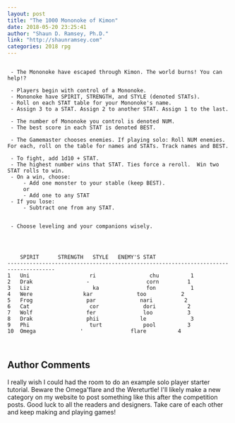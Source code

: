 ```yaml
---
layout: post
title: "The 1000 Mononoke of Kimon"
date: 2018-05-20 23:25:41
author: "Shaun D. Ramsey, Ph.D."
link: "http://shaunramsey.com"
categories: 2018 rpg
---
```

```

 - The Mononoke have escaped through Kimon. The world burns! You can help!?

 - Players begin with control of a Mononoke.
 - Mononoke have SPIRIT, STRENGTH, and STYLE (denoted STATs).
 - Roll on each STAT table for your Mononoke's name. 
 - Assign 3 to a STAT. Assign 2 to another STAT. Assign 1 to the last.

 - The number of Mononoke you control is denoted NUM.
 - The best score in each STAT is denoted BEST.

 - The Gamemaster chooses enemies. If playing solo: Roll NUM enemies. For each, roll on the table for names and STATs. Track names and BEST.

 - To fight, add 1d10 + STAT. 
 - The highest number wins that STAT. Ties force a reroll.  Win two STAT rolls to win.
 - On a win, choose:
     - Add one monster to your stable (keep BEST). 
     or 
     - Add one to any STAT
 - If you lose:
     - Subtract one from any STAT.


 - Choose leveling and your companions wisely. 




    SPIRIT      STRENGTH   STYLE   ENEMY'S STAT
-------------------------------------------------------------------------------------
1   Uni                   ri                 chu          1
2   Drak                 -                  corn         1  
3   Liz                    ka               fon           1
4   Were                kar              too           2
5   Frog                 par              nari          2
6   Cat                   cor              dori          2
7   Wolf                 fer               loo           3
8   Drak                 phii             le              3
9   Phi                   turt             pool          3
10  Omega              '               flare          4



```
## Author Comments 

I really wish I could had the room to do an example solo player starter tutorial. Beware the Omega'flare and the Wereturtle! I'll likely make a new category on my website to post something like this after the competition posts. Good luck to all the readers and designers. Take care of each other and keep making and playing games!
